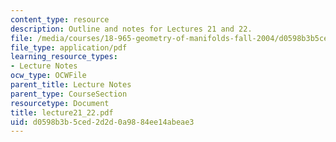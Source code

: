 ```yaml
---
content_type: resource
description: Outline and notes for Lectures 21 and 22.
file: /media/courses/18-965-geometry-of-manifolds-fall-2004/d0598b3b5ced2d2d0a9884ee14abeae3_lecture21_22.pdf
file_type: application/pdf
learning_resource_types:
- Lecture Notes
ocw_type: OCWFile
parent_title: Lecture Notes
parent_type: CourseSection
resourcetype: Document
title: lecture21_22.pdf
uid: d0598b3b-5ced-2d2d-0a98-84ee14abeae3
---
```

